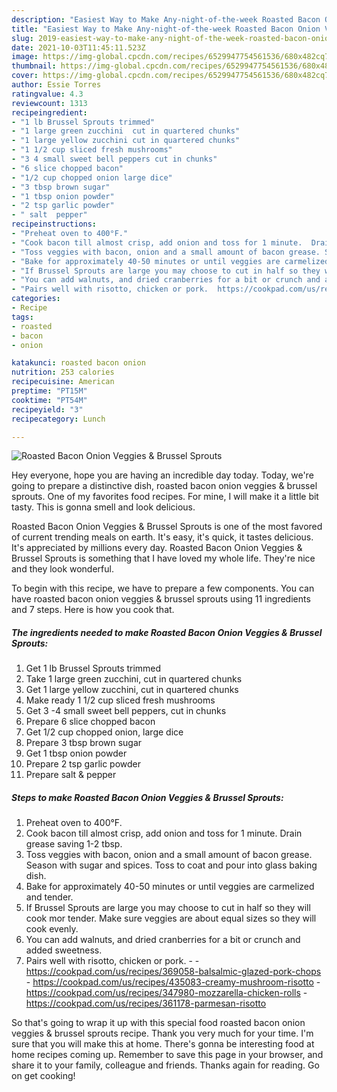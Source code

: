 ```yaml
---
description: "Easiest Way to Make Any-night-of-the-week Roasted Bacon Onion Veggies &amp; Brussel Sprouts"
title: "Easiest Way to Make Any-night-of-the-week Roasted Bacon Onion Veggies &amp; Brussel Sprouts"
slug: 2019-easiest-way-to-make-any-night-of-the-week-roasted-bacon-onion-veggies-and-amp-brussel-sprouts
date: 2021-10-03T11:45:11.523Z
image: https://img-global.cpcdn.com/recipes/6529947754561536/680x482cq70/roasted-bacon-onion-veggies-brussel-sprouts-recipe-main-photo.jpg
thumbnail: https://img-global.cpcdn.com/recipes/6529947754561536/680x482cq70/roasted-bacon-onion-veggies-brussel-sprouts-recipe-main-photo.jpg
cover: https://img-global.cpcdn.com/recipes/6529947754561536/680x482cq70/roasted-bacon-onion-veggies-brussel-sprouts-recipe-main-photo.jpg
author: Essie Torres
ratingvalue: 4.3
reviewcount: 1313
recipeingredient:
- "1 lb Brussel Sprouts trimmed"
- "1 large green zucchini  cut in quartered chunks"
- "1 large yellow zucchini cut in quartered chunks"
- "1 1/2 cup sliced fresh mushrooms"
- "3 4 small sweet bell peppers cut in chunks"
- "6 slice chopped bacon"
- "1/2 cup chopped onion large dice"
- "3 tbsp brown sugar"
- "1 tbsp onion powder"
- "2 tsp garlic powder"
- " salt  pepper"
recipeinstructions:
- "Preheat oven to 400°F."
- "Cook bacon till almost crisp, add onion and toss for 1 minute.  Drain grease saving 1-2 tbsp."
- "Toss veggies with bacon, onion and a small amount of bacon grease. Season with sugar and spices. Toss to coat and pour into glass baking dish."
- "Bake for approximately 40-50 minutes or until veggies are carmelized and tender."
- "If Brussel Sprouts are large you may choose to cut in half so they will cook mor tender.  Make sure veggies are about equal sizes so they will cook evenly."
- "You can add walnuts, and dried cranberries for a bit or crunch and added sweetness."
- "Pairs well with risotto, chicken or pork.  https://cookpad.com/us/recipes/369058-balsalmic-glazed-pork-chops https://cookpad.com/us/recipes/435083-creamy-mushroom-risotto https://cookpad.com/us/recipes/347980-mozzarella-chicken-rolls https://cookpad.com/us/recipes/361178-parmesan-risotto"
categories:
- Recipe
tags:
- roasted
- bacon
- onion

katakunci: roasted bacon onion 
nutrition: 253 calories
recipecuisine: American
preptime: "PT15M"
cooktime: "PT54M"
recipeyield: "3"
recipecategory: Lunch

---
```



![Roasted Bacon Onion Veggies & Brussel Sprouts](https://img-global.cpcdn.com/recipes/6529947754561536/680x482cq70/roasted-bacon-onion-veggies-brussel-sprouts-recipe-main-photo.jpg)

Hey everyone, hope you are having an incredible day today. Today, we're going to prepare a distinctive dish, roasted bacon onion veggies & brussel sprouts. One of my favorites food recipes. For mine, I will make it a little bit tasty. This is gonna smell and look delicious.

Roasted Bacon Onion Veggies & Brussel Sprouts is one of the most favored of current trending meals on earth. It's easy, it's quick, it tastes delicious. It's appreciated by millions every day. Roasted Bacon Onion Veggies & Brussel Sprouts is something that I have loved my whole life. They're nice and they look wonderful.




To begin with this recipe, we have to prepare a few components. You can have roasted bacon onion veggies & brussel sprouts using 11 ingredients and 7 steps. Here is how you cook that.

<!--inarticleads1-->

##### The ingredients needed to make Roasted Bacon Onion Veggies & Brussel Sprouts:

1. Get 1 lb Brussel Sprouts trimmed
1. Take 1 large green zucchini,  cut in quartered chunks
1. Get 1 large yellow zucchini, cut in quartered chunks
1. Make ready 1 1/2 cup sliced fresh mushrooms
1. Get 3 -4 small sweet bell peppers, cut in chunks
1. Prepare 6 slice chopped bacon
1. Get 1/2 cup chopped onion, large dice
1. Prepare 3 tbsp brown sugar
1. Get 1 tbsp onion powder
1. Prepare 2 tsp garlic powder
1. Prepare  salt & pepper




<!--inarticleads2-->

##### Steps to make Roasted Bacon Onion Veggies & Brussel Sprouts:

1. Preheat oven to 400°F.
1. Cook bacon till almost crisp, add onion and toss for 1 minute.  Drain grease saving 1-2 tbsp.
1. Toss veggies with bacon, onion and a small amount of bacon grease. Season with sugar and spices. Toss to coat and pour into glass baking dish.
1. Bake for approximately 40-50 minutes or until veggies are carmelized and tender.
1. If Brussel Sprouts are large you may choose to cut in half so they will cook mor tender.  Make sure veggies are about equal sizes so they will cook evenly.
1. You can add walnuts, and dried cranberries for a bit or crunch and added sweetness.
1. Pairs well with risotto, chicken or pork. -  - https://cookpad.com/us/recipes/369058-balsalmic-glazed-pork-chops - https://cookpad.com/us/recipes/435083-creamy-mushroom-risotto - https://cookpad.com/us/recipes/347980-mozzarella-chicken-rolls - https://cookpad.com/us/recipes/361178-parmesan-risotto




So that's going to wrap it up with this special food roasted bacon onion veggies & brussel sprouts recipe. Thank you very much for your time. I'm sure that you will make this at home. There's gonna be interesting food at home recipes coming up. Remember to save this page in your browser, and share it to your family, colleague and friends. Thanks again for reading. Go on get cooking!
